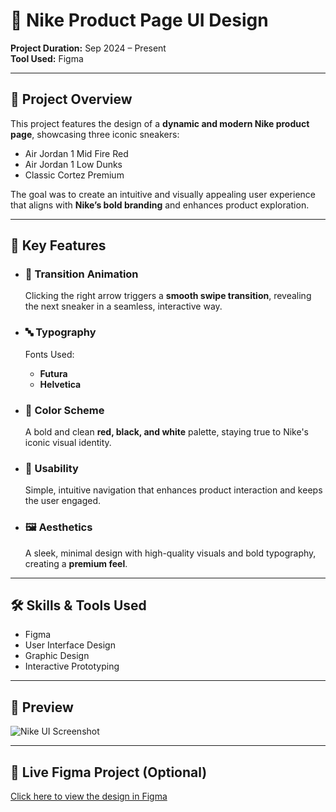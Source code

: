 # 🏀 Nike Product Page UI Design

**Project Duration:** Sep 2024 – Present  
**Tool Used:** Figma  

---

## 📌 Project Overview

This project features the design of a **dynamic and modern Nike product page**, showcasing three iconic sneakers:

- Air Jordan 1 Mid Fire Red  
- Air Jordan 1 Low Dunks  
- Classic Cortez Premium  

The goal was to create an intuitive and visually appealing user experience that aligns with **Nike’s bold branding** and enhances product exploration.

---

## 🎯 Key Features

- ### 🔁 **Transition Animation**
  Clicking the right arrow triggers a **smooth swipe transition**, revealing the next sneaker in a seamless, interactive way.

- ### 🔤 **Typography**
  Fonts Used:
  - **Futura**
  - **Helvetica**

- ### 🎨 **Color Scheme**
  A bold and clean **red, black, and white** palette, staying true to Nike's iconic visual identity.

- ### 🧭 **Usability**
  Simple, intuitive navigation that enhances product interaction and keeps the user engaged.

- ### 🖼️ **Aesthetics**
  A sleek, minimal design with high-quality visuals and bold typography, creating a **premium feel**.

---

## 🛠️ Skills & Tools Used
- Figma  
- User Interface Design  
- Graphic Design  
- Interactive Prototyping  

---

## 📸 Preview  
<!-- Upload your screenshot in a /screenshots folder, then use the following syntax -->
![Nike UI Screenshot](./screenshots/home_screen.png)

---

## 🔗 Live Figma Project (Optional)
[Click here to view the design in Figma](https://www.figma.com/proto/RaeX1HnjxLv5KzCtc7I2VI/Untitled?page-id=0%3A1&node-id=28-11&starting-point-node-id=1%3A2&t=4MMtPkjIKYVdP5gR-1)


